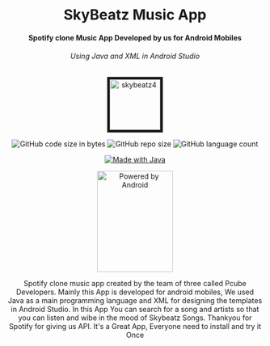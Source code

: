 <h1 align="center">SkyBeatz Music App</h1>
<h4 align="center">Spotify clone Music App Developed by us for Android Mobiles</h4> 
<h6 align="center">Using Java and XML in Android Studio</h4>

<p align="center"><a href="https://github.com/itsprathvi/skyBeatz/" align="center"><img height="100" width="100" src="https://i.ibb.co/985tn8s/skybeatz4.png" alt="skybeatz4" border="5"></a></p>

<p class="text-center mb-3" align="center">
   <a><img alt="GitHub code size in bytes" src="https://img.shields.io/github/languages/code-size/itsprathvi/skyBeatz?style=for-the-badge"></a>
   <a><img alt="GitHub repo size" src="https://img.shields.io/github/repo-size/itsprathvi/skyBeatz?style=for-the-badge"</a>
   <a><img alt="GitHub language count" src="https://img.shields.io/github/languages/count/itsprathvi/skyBeatz?style=for-the-badge"</a>
</p>

<p class="text-center mb-3" align="center">
   <a href="https://github.com/itsprathvi/skyBeatz"><img src="https://img.shields.io/badge/MADE%20WITH-JAVA-yellow" border="0" title="Made with Java" /></a>
</p>
      
<p class="text-center mb-3" align="center">
   <a href="https://github.com/itsprathvi/skyBeatz/"><img height="200" width="150" alt="Powered by Android" src="https://www.nicepng.com/png/full/300-3009128_download-andro-android-os-logo-png.png"></a>
</p>

<p align="center">
    Spotify clone music app created by the team of three called Pcube Developers. Mainly this App is developed for android mobiles, We used Java as a main programming language and XML for designing the templates in Android Studio. In this App You can search for a song and artists so that you can listen and wibe in the mood of Skybeatz Songs. Thankyou for Spotify for giving us API. It's a  Great App, Everyone need to install and try it Once
</p>
